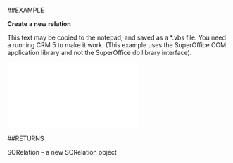 

##EXAMPLE

**Create a new relation**

This text may be copied to the notepad, and saved as a *.vbs file. You need a running CRM 5 to make it work. (This example uses the SuperOffice COM application library and not the SuperOffice db library interface).

![](../../Examples/vbs/Database.CreateRelation.vbs.txt)




##RETURNS

SORelation – a new SORelation object



